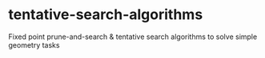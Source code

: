 # tentative-search-algorithms
Fixed point prune-and-search &amp; tentative search algorithms to solve simple geometry tasks
